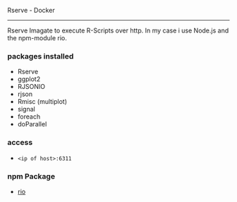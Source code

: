 Rserve - Docker

---

Rserve Imagate to execute R-Scripts over http. In my case i use Node.js and the npm-module rio.

### packages installed

- Rserve
- ggplot2
- RJSONIO
- rjson
- Rmisc (multiplot)
- signal
- foreach
- doParallel

### access

- ```<ip of host>:6311```


### npm Package
- [rio](https://www.npmjs.com/package/rio)

